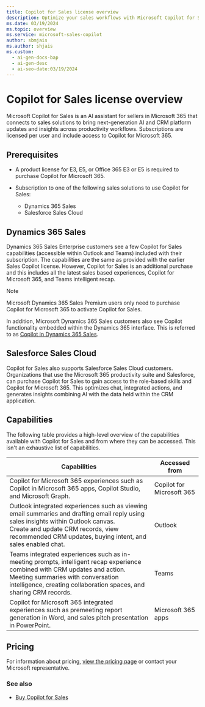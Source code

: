 ```yaml
---
title: Copilot for Sales license overview
description: Optimize your sales workflows with Microsoft Copilot for Sales, an AI assistant that connects to sales solutions and provides next-generation insights and updates.
ms.date: 03/19/2024
ms.topic: overview
ms.service: microsoft-sales-copilot
author: sbmjais
ms.author: shjais
ms.custom:
  - ai-gen-docs-bap
  - ai-gen-desc
  - ai-seo-date:03/19/2024
---
```


# Copilot for Sales license overview

Microsoft Copilot for Sales is an AI assistant for sellers in Microsoft 365 that connects to sales solutions to bring next-generation AI and CRM platform updates and insights across productivity workflows. Subscriptions are licensed per user and include access to Copilot for Microsoft 365.

## Prerequisites

- A product license for E3, E5, or Office 365 E3 or E5 is required to purchase Copilot for Microsoft 365. 

- Subscription to one of the following sales solutions to use Copilot for Sales:
  - Dynamics 365 Sales
  - Salesforce Sales Cloud

## Dynamics 365 Sales

Dynamics 365 Sales Enterprise customers see a few Copilot for Sales capabilities (accessible within Outlook and Teams) included with their subscription. The capabilities are the same as provided with the earlier Sales Copilot license. However, Copilot for Sales is an additional purchase and this includes all the latest sales based experiences, Copilot for Microsoft 365, and Teams intelligent recap.

> [!NOTE]
> Microsoft Dynamics 365 Sales Premium users only need to purchase Copilot for Microsoft 365 to activate Copilot for Sales. 

In addition, Microsoft Dynamics 365 Sales customers also see Copilot functionality embedded within the Dynamics 365 interface. This is referred to as [Copilot in Dynamics 365 Sales](/dynamics365/sales/copilot-overview). 

## Salesforce Sales Cloud

Copilot for Sales also supports Salesforce Sales Cloud customers. Organizations that use the Microsoft 365 productivity suite and Salesforce, can purchase Copilot for Sales to gain access to the role-based skills and Copilot for Microsoft 365. This optimizes chat, integrated actions, and generates insights combining AI with the data held within the CRM application.

## Capabilities

The following table provides a high-level overview of the capabilities available with Copilot for Sales and from where they can be accessed. This isn't an exhaustive list of capabilities.

|Capabilities|Accessed from|
|------------|-------------|
|Copilot for Microsoft 365 experiences such as Copilot in Microsoft 365 apps, Copilot Studio, and Microsoft Graph. |Copilot for Microsoft 365|
|Outlook integrated experiences such as viewing email summaries and drafting email reply using sales insights within Outlook canvas. <br> Create and update CRM records, view recommended CRM updates, buying intent, and sales enabled chat.  |Outlook|
|Teams integrated experiences such as in-meeting prompts, intelligent recap experience combined with CRM updates and action. <br>Meeting summaries with conversation intelligence, creating collaboration spaces, and sharing CRM records. |Teams|
|Copilot for Microsoft 365 integrated experiences such as premeeting report generation in Word, and sales pitch presentation in PowerPoint. |Microsoft 365 apps|

## Pricing

For information about pricing, [view the pricing page](https://www.microsoft.com/ai/microsoft-sales-copilot#featuresandpricing) or contact your Microsoft representative.

### See also

- [Buy Copilot for Sales](buy-license.md)
